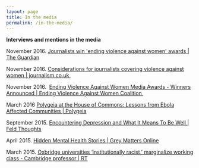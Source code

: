 ```yaml
---
layout: page
title: In the media
permalink: /in-the-media/
---
```

<p><strong>Interviews and mentions in the media </strong></p>
<p>November 2016. <a href="https://www.theguardian.com/media/greenslade/2016/nov/25/journalists-win-ending-violence-against-women-awards">Journalists win 'ending violence against women' awards | The Guardian</a></p>
<p>November 2016. <a href="https://www.journalism.co.uk/ampnews/considerations-for-journalists-covering-violence-against-women/s435/a694592/">Considerations for journalists covering violence against women | journalism.co.uk </a></p>
<p>November 2016.  <a href="https://www.google.co.uk/url?sa=t&amp;rct=j&amp;q=&amp;esrc=s&amp;source=web&amp;cd=27&amp;cad=rja&amp;uact=8&amp;ved=0ahUKEwinjP-Ljs_QAhWGLcAKHSkiA644FBAWCDowBg&amp;url=http%3A%2F%2Fwww.endviolenceagainstwomen.org.uk%2Fnews%2F266%2Fending-violence-against-women-media-awards-winners-announced&amp;usg=AFQjCNHNJp7v8OhipDPOl-e4t8msY4Bxig&amp;sig2=P3X4lsjpCB-UJffaQL8JCw">Ending Violence Against Women Media Awards - Winners Announced | Ending Violence Against Women Coalition </a></p>
<p>March 2016 <a href="http://www.polygeia.com/single-post/2016/03/18/Polygeia-at-the-House-of-Commons-Lessons-from-Ebola-Affected-Communities">Polygeia at<span class="color_15"><strong> </strong>the House of Commons: Lessons from Ebola Affected Communities | Polygeia</span></a></p>
<p>September 2015. <a href="http://www.feld.com/archives/2015/09/encountering-depression-means-well.html">Encountering Depression and What It Means To Be Well | Feld Thoughts</a></p>
<p>April 2015. <a href="https://greymattersonline.co.uk/2015/04/27/27th-april-2015-hidden-mental-health-stories/">Hidden Mental Health Stories | Grey Matters Online</a></p>
<p>March 2015. <a href="https://www.rt.com/uk/243241-oxbridge-universities-racist-professor/">Oxbridge universities ‘institutionally racist,’ marginalize working class - Cambridge professor | RT</a></p>
<div id="comp-it6itix4_SinglePostMediaTop_MediaPost__0_0_def_6" class=" flex_vbox"></div>
